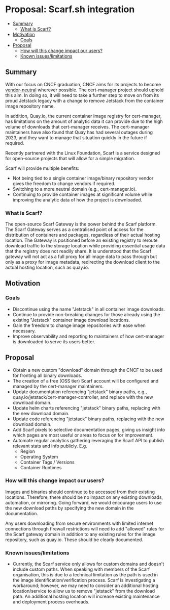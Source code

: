 # Proposal: Scarf.sh integration

<!-- toc -->
- [Summary](#summary)
  - [What is Scarf?](#what-is-scarf)
- [Motivation](#motivation)
  - [Goals](#goals)
- [Proposal](#proposal)
  - [How will this change impact our users?](#how-will-this-change-impact-our-users)
  - [Known issues/limitations](#known-issueslimitations)
<!-- /toc -->

## Summary

With our focus on CNCF graduation, CNCF aims for its projects to become [vendor-neutral](https://contribute.cncf.io/maintainers/community/vendor-neutrality/) wherever possible. The cert-manager project should uphold this aim. In doing so, it will need to take a further step to move on from its proud Jetstack legacy with a change to remove Jetstack from the container image repository name.

In addition, Quay.io, the current container image registry for cert-manager, has limitations on the amount of analytic data it can provide due to the high volume of downloads that cert-manager receives. The cert-manager maintainers have also found that Quay has had several outages during 2023, and they want to manage that situation quickly in the future if required.

Recently partnered with the Linux Foundation, Scarf is a service designed for open-source projects that will allow for a simple migration.

Scarf will provide multiple benefits:
- Not being tied to a single container image/binary repository vendor gives the freedom to change vendors if required.
- Switching to a more neutral domain (e.g., cert-manager.io).
- Continuing to provide container images at significant volume while improving the analytic data of how the project is downloaded.

### What is Scarf?

The open-source Scarf Gateway is the power behind the Scarf platform. The Scarf Gateway serves as a centralised point of access for the distribution of containers and packages, regardless of their actual hosting location. The Gateway is positioned before an existing registry to reroute download traffic to the storage location while providing essential usage data that the registry does not readily share. It is understood that the Scarf gateway will not act as a full proxy for all image data to pass through but only as a proxy for image metadata, redirecting the download client to the actual hosting location, such as quay.io.

## Motivation

### Goals

- Discontinue using the name "Jetstack" in all container image downloads.
- Continue to provide non-breaking changes for those already using the existing "Jetstack" container image download locations.
- Gain the freedom to change image repositories with ease when necessary.
- Improve observability and reporting to maintainers of how cert-manager is downloaded to serve its users better.

## Proposal

- Obtain a new custom "download" domain through the CNCF to be used for fronting all binary downloads.
- The creation of a free (OSS tier) Scarf account will be configured and managed by the cert-manager maintainers.
- Update documentation referencing "jetstack" binary paths, e.g., quay.io/jetstack/cert-manager-controller, and replace with the new download domain.
- Update helm charts referencing "jetstack" binary paths, replacing with the new download domain.
- Update code referencing "jetstack" binary paths, replacing with the new download domain.
- Add Scarf pixels to selective documentation pages, giving us insight into which pages are most useful or areas to focus on for improvement.
- Automate regular analytics gathering leveraging the Scarf API to publish relevant stats and info publicly. E.g.
  - Region
  - Operating System
  - Container Tags / Versions
  - Container Runtimes


### How will this change impact our users?

Images and binaries should continue to be accessed from their existing locations. Therefore, there should be no impact on any existing downloads, automation, or mirroring.
Going forward, we would encourage users to use the new download paths by specifying the new domain in the documentation.

Any users downloading from secure environments with limited internet connections through firewall restrictions will need to add "allowed" rules for the Scarf gateway domain in addition to any existing rules for the image repository, such as quay.io. These should be clearly documented.

### Known issues/limitations
- Currently, the Scarf service only allows for custom domains and doesn't include custom paths. When speaking with members of the Scarf organisation, this is due to a technical limitation as the path is used in the image identification/verification process. Scarf is investigating a workaround; however, we may need to consider an additional hosting location/service to allow us to remove "jetstack" from the download path. An additional hosting location will increase existing maintenance and deployment process overheads.
